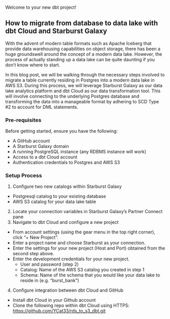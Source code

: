 Welcome to your new dbt project!

## How to migrate from database to data lake with dbt Cloud and Starburst Galaxy

With the advent of modern table formats such as Apache Iceberg that provide data warehousing capabilities on object storage, there has been a huge groundswell around the concept of a modern data lake. However, the process of actually standing up a data lake can be quite daunting if you don’t know where to start. 

In this blog post, we will be walking through the necessary steps involved to migrate a table currently residing in Postgres into a modern data lake in AWS S3. During this process, we will leverage Starburst Galaxy as our data lake analytics platform and dbt Cloud as our data transformation tool. This will involve connecting to the underlying Postgres database and transforming the data into a manageable format by adhering to SCD Type #2 to account for DML statements. 

### Pre-requisites

Before getting started, ensure you have the following:

- A GitHub account
- A Starburst Galaxy domain
- A running PostgreSQL instance (any RDBMS instance will work)
- Access to a dbt Cloud account 
- Authentication credentials to Postgres and AWS S3

### Setup Process

1. Configure two new catalogs within Starburst Galaxy
  - Postgresql catalog to your existing database
  - AWS S3 catalog for your data lake table
2. Locate your connection variables in Starburst Galaxy’s Partner Connect pane
3. Navigate to dbt Cloud and configure a new project
  - From account settings (using the gear menu in the top right corner), click “+ New Project”.
  - Enter a project name and choose Starburst as your connection.
  - Enter the settings for your new project (Host and Port) obtained from the second step above.
  - Enter the development credentials for your new project.
      - User and password (step 2)
      - Catalog: Name of the AWS S3 catalog you created in step 1
      - Schema: Name of the schema that you would like your data lake to reside in (e.g. “burst_bank”)
4. Configure integration between dbt Cloud and GitHub
  - Install dbt Cloud in your Github account
  - Clone the following repo within dbt Cloud using HTTPS: https://github.com/YCat33/rds_to_s3_dbt.git
